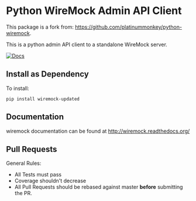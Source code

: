 Python WireMock Admin API Client
================================

This package is a fork from: https://github.com/platinummonkey/python-wiremock.

This is a python admin API client to a standalone WireMock server.

[![Docs](https://img.shields.io/badge/docs-latest-brightgreen.svg)](http://wiremock.readthedocs.org/)


Install as Dependency
--------------------

To install:

    pip install wiremock-updated


Documentation
-------------

wiremock documentation can be found at http://wiremock.readthedocs.org/


Pull Requests
-------------

General Rules:
  - All Tests must pass
  - Coverage shouldn't decrease
  - All Pull Requests should be rebased against master **before** submitting the PR.
